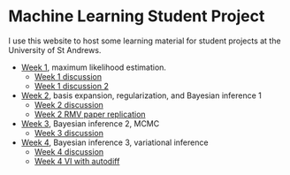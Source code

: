 # Machine Learning Student Project

I use this website to host some learning material for student projects at the University of St Andrews. 

- [Week 1](./MLE.html), maximum likelihood estimation.
  - [Week 1 discussion](./MLE_sol_part1.html)
  - [Week 1 discussion 2](./MLE_sol_part2.html)
- [Week 2](./Bayes1.html), basis expansion, regularization, and Bayesian inference 1
  - [Week 2 discussion](./Bayes1_sol_full.html)
  - [Week 2 RMV paper replication](./rvm_paper_replicate.html)
- [Week 3](./Bayes2.html), Bayesian inference 2, MCMC
  - [Week 3 discussion](./Bayes2_sol.html)
- [Week 4](./Bayes3.html), Bayesian inference 3, variational inference
  - [Week 4 discussion](./Bayes3_sol.html)
  - [Week 4 VI with autodiff](./vi_autodiff.html)
